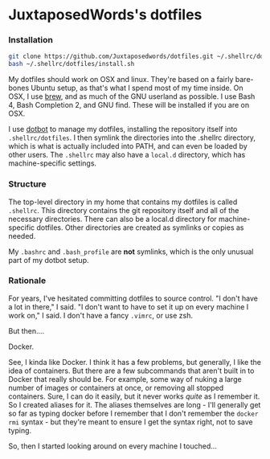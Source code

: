 # JuxtaposedWords's dotfiles

### Installation
```bash
git clone https://github.com/Juxtaposedwords/dotfiles.git ~/.shellrc/dotfiles
bash ~/.shellrc/dotfiles/install.sh
```

My dotfiles should work on OSX and linux.  They're based on a fairly bare-bones Ubuntu setup, as that's what I spend most of my time inside.  On OSX, I use [brew](http://brew.sh), and as much of the GNU userland as possible.  I use Bash 4, Bash Completion 2, and GNU find.  These will be installed if you are on OSX.

I use [dotbot](https://github.com/anishathalye/dotbot) to manage my dotfiles, installing the repository itself into `.shellrc/dotfiles`.  I then symlink the directories into the .shellrc directory, which is what is actually included into PATH, and can even be loaded by other users.  The `.shellrc` may also have a `local.d` directory, which has machine-specific settings.

### Structure
The top-level directory in my home that contains my dotfiles is called `.shellrc`.  This directory contains the git repository itself and all of the necessary directories.  There can also be a local.d directory for machine-specific dotfiles.  Other directories are created as symlinks or copies as needed.

My `.bashrc` and `.bash_profile` are **not**  symlinks, which is the only unusual part of my dotbot setup.

### Rationale
For years, I've hesitated committing dotfiles to source control.  "I don't have a lot in there," I said.  "I don't want to have to set it up on every machine I work on," I said.  I don't have a fancy `.vimrc`, or use zsh.

But then....

Docker.

See, I kinda like Docker.  I think it has a few problems, but generally, I like the idea of containers.  But there are a few subcommands that aren't built in to Docker that really should be.  For example, some way of nuking a large number of images or containers at once, or removing all stopped containers.  Sure, I can do it easily, but it never works *quite* as I remember it.  So I created aliases for it.  The aliases themselves are long - I'll generally get so far as typing docker before I remember that I don't remember the `docker rmi` syntax - but they're meant to ensure I get the syntax right, not to save typing.

So, then I started looking around on every machine I touched...
